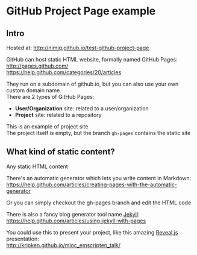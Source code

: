 GitHub Project Page example
===========================

Intro
-----
Hosted at: http://nimiq.github.io/test-github-project-page

GitHub can host static HTML website, formally named GitHub Pages:  
http://pages.github.com/  
https://help.github.com/categories/20/articles

They run on a subdomain of github.io, but you can also use your own custom domain name.  
There are 2 types of GitHub Pages:
 - **User/Organization** site: related to a user/organization
 - **Project** site: related to a repository

This is an example of project site  
The project itself is empty, but the branch ```gh-pages``` contains the static site

What kind of static content?
----------------------------
Any static HTML content

There's an automatic generator which lets you write content in Markdown:  
https://help.github.com/articles/creating-pages-with-the-automatic-generator

Or you can simply checkout the gh-pages branch and edit the HTML code

There is also a fancy blog generator tool name [Jekyll](https://github.com/jekyll/jekyll):  
https://help.github.com/articles/using-jekyll-with-pages

You could use this to present your project, like this amazing [Reveal.js](http://lab.hakim.se/reveal-js/#/) presentation:  
http://kripken.github.io/mloc_emscripten_talk/
